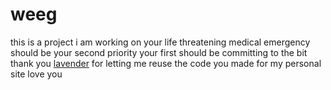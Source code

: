 # weeg
this is a project i am working on
your life threatening medical emergency should be your second priority your first should be committing to the bit
thank you [lavender](https://github.com/LavenderPerry) for letting me reuse the code you made for my personal site love you
